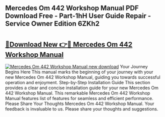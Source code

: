 ## Mercedes Om 442 Workshop Manual PDF Download Free - Part-1hH User Guide Repair - Service Owner Edition 6ZKh2

# <h2><a href="http://bc48860.oget.top/?id=Mercedes+Om+442+Workshop+Manual">🔗Download New 👉🔴 Mercedes Om 442 Workshop Manual</a></h2>

[![Mercedes Om 442 Workshop Manual new download](https://i.imgur.com/5g1atiW.png)](http://bc48860.oget.top/?id=Mercedes+Om+442+Workshop+Manual)
Your Journey Begins Here This manual marks the beginning of your journey with your new Mercedes Om 442 Workshop Manual, guiding you towards successful operation and enjoyment. Step-by-Step Installation Guide This section provides a clear and concise installation guide for your new Mercedes Om 442 Workshop Manual. This remarkable Mercedes Om 442 Workshop Manual features list of features for seamless and efficient performance. Please Share Your Thoughts Mercedes Om 442 Workshop Manual. Your feedback is invaluable to us. Please share your thoughts and suggestions.
